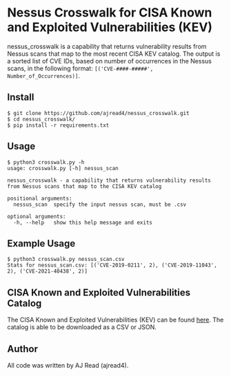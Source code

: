# Nessus Crosswalk for CISA Known and Exploited Vulnerabilities (KEV)

nessus_crosswalk is a capability that returns vulnerability results from Nessus scans that map to the most recent CISA KEV catalog. The output is a sorted list of CVE IDs, based on number of occurrences in the Nessus scans, in the following format: ```[('CVE-####-#####', Number_of_Occurrences)]```. 
## Install 
```
$ git clone https://github.com/ajread4/nessus_crosswalk.git
$ cd nessus_crosswalk/
$ pip install -r requirements.txt 
```
## Usage 
```
$ python3 crosswalk.py -h
usage: crosswalk.py [-h] nessus_scan

nessus_crosswalk - a capability that returns vulnerability results from Nessus scans that map to the CISA KEV catalog

positional arguments:
  nessus_scan  specify the input nessus scan, must be .csv

optional arguments:
  -h, --help   show this help message and exits
```
## Example Usage
```
$ python3 crosswalk.py nessus_scan.csv
Stats for nessus_scan.csv: [('CVE-2019-0211', 2), ('CVE-2019-11043', 2), ('CVE-2021-40438', 2)]
```
## CISA Known and Exploited Vulnerabilities Catalog
The CISA Known and Exploited Vulnerabilities (KEV) can be found [here](https://www.cisa.gov/known-exploited-vulnerabilities-catalog). The catalog is able to be downloaded as a CSV or JSON.  
## Author
All code was written by AJ Read (ajread4). 